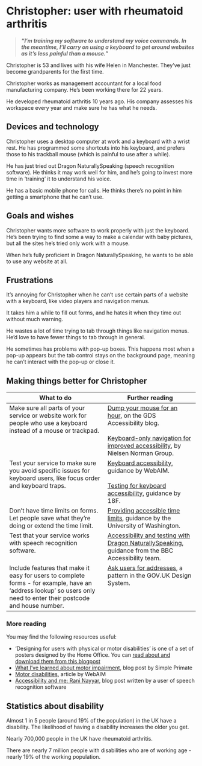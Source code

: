 # Christopher: user with rheumatoid arthritis

> ***“I’m training my software to understand my voice commands. In the meantime, I’ll carry on using a keyboard to get around websites as it’s less painful than a mouse.”***

Christopher is 53 and lives with his wife Helen in Manchester. They’ve just become grandparents for the first time.

Christopher works as management accountant for a local food manufacturing company. He’s been working there for 22 years.

He developed rheumatoid arthritis 10 years ago. His company assesses his workspace every year and make sure he has what he needs.

## Devices and technology

Christopher uses a desktop computer at work and a keyboard with a wrist rest. He has programmed some shortcuts into his keyboard, and prefers those to his trackball mouse (which is painful to use after a while).

He has just tried out Dragon NaturallySpeaking (speech recognition software). He thinks it may work well for him, and he’s going to invest more time in ‘training’ it to understand his voice.

He has a basic mobile phone for calls. He thinks there’s no point in him getting a smartphone that he can’t use.

## Goals and wishes

Christopher wants more software to work properly with just the keyboard. He’s been trying to find some a way to make a calendar with baby pictures, but all the sites he’s tried only work with a mouse.

When he’s fully proficient in Dragon NaturallySpeaking, he wants to be able to use any website at all.

## Frustrations

It’s annoying for Christopher when he can’t use certain parts of a website with a keyboard, like video players and navigation menus.

It takes him a while to fill out forms, and he hates it when they time out without much warning.

He wastes a lot of time trying to tab through things like navigation menus. He’d love to have fewer things to tab through in general.

He sometimes has problems with pop-up boxes. This happens most when a pop-up appears but the tab control stays on the background page, meaning he can’t interact with the pop-up or close it.

## Making things better for Christopher

<table>
  <thead>
    <tr>
      <th scope="col">What to do</th>
      <th scope="col">Further reading</th>
    </tr>
  </thead>
  <tbody>
    <tr>
      <td valign="top">Make sure all parts of your service or website work for people who use a keyboard instead of a mouse or
        trackpad.</td>
      <td valign="top">
        <a rel="external" href="https://accessibility.blog.gov.uk/2016/05/19/dump-your-mouse-for-an-hour/"
          class="govuk-link">Dump your mouse for an hour</a>, on the GDS Accessibility blog.<br /><br /><a rel="external"
          href="https://www.nngroup.com/articles/keyboard-accessibility/" class="govuk-link">Keyboard-only navigation
          for improved accessibility</a>, by Nielsen Norman Group.
      </td>
    </tr>
    <tr>
      <td valign="top">Test your service to make sure you avoid specific issues for keyboard users, like focus order and keyboard
        traps.</td>
      <td valign="top">
        <a rel="external" href="https://webaim.org/techniques/keyboard/" class="govuk-link">Keyboard accessibility</a>,
        guidance by WebAIM.<br /><br /><a rel="external" href="https://accessibility.18f.gov/keyboard/"
          class="govuk-link">Testing for keyboard accessibility</a>, guidance by 18F.
      </td>
    </tr>
    <tr>
      <td valign="top">Don’t have time limits on forms. Let people save what they’re doing or extend the time limit.</td>
      <td valign="top">
        <a rel="external" href="http://www.washington.edu/accessibility/checklist/time-limits/"
          class="govuk-link">Providing accessible time limits</a>, guidance by the University of Washington.
      </td>
    </tr>
    <tr>
      <td valign="top">Test that your service works with speech recognition software.</td>
      <td valign="top">
        <a rel="external"
          href="https://bbc-news.github.io/accessibility-news-and-you/accessibility-and-testing-with-dragon"
          class="govuk-link">Accessibility and testing with Dragon NaturallySpeaking</a>, guidance from the BBC
        Accessibility team.
      </td>
    </tr>
    <tr>
      <td valign="top">Include features that make it easy for users to complete forms - for example, have an ‘address lookup’ so
        users only need to enter their postcode and house number.</td>
      <td valign="top">
        <a rel="external" href="https://design-system.service.gov.uk/patterns/addresses/" class="govuk-link">Ask users
          for addresses</a>, a pattern in the GOV.UK Design System.
      </td>
    </tr>
  </tbody>
</table>

### More reading

You may find the following resources useful:
- ‘Designing for users with physical or motor disabilities’ is one of a set of posters designed by the Home Office. You can [read about and download them from this blogpost](https://accessibility.blog.gov.uk/2016/09/02/dos-and-donts-on-designing-for-accessibility/)
- [What I’ve learned about motor impairment](http://simpleprimate.com/blog/motor), blog post by Simple Primate
- [Motor disabilities](http://webaim.org/articles/motor/), article by WebAIM
- [Accessibility and me: Rani Nayyar](https://accessibility.blog.gov.uk/2017/09/19/accessibility-and-me-rani-nayyar/), blog post written by a user of speech recognition software

## Statistics about disability

Almost 1 in 5 people (around 19% of the population) in the UK have a disability. The likelihood of having a disability increases the older you get.

Nearly 700,000 people in the UK have rheumatoid arthritis.

There are nearly 7 million people with disabilities who are of working age - nearly 19% of the working population.
